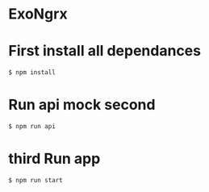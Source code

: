 # ExoNgrx

# First install all dependances
```sh
$ npm install
```

# Run api mock second
```sh
$ npm run api
```

# third Run app
```sh
$ npm run start
```
